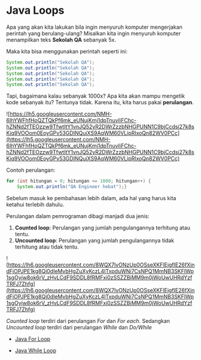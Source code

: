 # Java Loops

Apa yang akan kita lakukan bila ingin menyuruh komputer mengerjakan perintah yang berulang-ulang? Misalkan kita ingin menyuruh komputer menampilkan teks **Sekolah QA** sebanyak 5x.

Maka kita bisa menggunakan perintah seperti ini:

```java
System.out.println("Sekolah QA");
System.out.println("Sekolah QA");
System.out.println("Sekolah QA");
System.out.println("Sekolah QA");
System.out.println("Sekolah QA");
```

Tapi, bagaimana kalau sebanyak 1000x? Apa kita akan mampu mengetik kode sebanyak itu? Tentunya tidak. Karena itu, kita harus pakai **perulangan**.

![https://lh5.googleusercontent.com/NMH-6IhYWFhfHoQZTQkPf6mk_eUNujKmj1dpTnuvIiFChc-hZNNd2fTEOzzw9TfwtItY1vnJQ52yR2DWrZzzbNHGPUNN1C9bjCcdsi27k8sKiq9VOOom0EoyGPv53GDINQuiXS9AqWM60VLipRlxoQn82WV0PCc](https://lh5.googleusercontent.com/NMH-6IhYWFhfHoQZTQkPf6mk_eUNujKmj1dpTnuvIiFChc-hZNNd2fTEOzzw9TfwtItY1vnJQ52yR2DWrZzzbNHGPUNN1C9bjCcdsi27k8sKiq9VOOom0EoyGPv53GDINQuiXS9AqWM60VLipRlxoQn82WV0PCc)

Contoh perulangan:

```java
for (int hitungan = 0; hitungan <= 1000; hitungan++) {
    System.out.println("QA Engineer hebat");}
```

Sebelum masuk ke pembahasan lebih dalam, ada hal yang harus kita ketahui terlebih dahulu.

Perulangan dalam pemrograman dibagi manjadi dua jenis:

1. **Counted loop**: Perulangan yang jumlah pengulangannya terhitung atau tentu.
2. **Uncounted loop**: Perulangan yang jumlah pengulangannya tidak terhitung atau tidak tentu.

![https://lh6.googleusercontent.com/8WQX7lvONzUp0OSseXKFlEjgfIE26fXindFjOPJPE1kg8Qj0dIeMvbHgZuXyKczL4ITxpduWNi7CsNPQ1MmNB3SKFIWp1sgOyjw8ok6rV_zHvLCdF9SDDL8fRMFxi0zSSZZBiMM9m0jWoUwUHRdYzfTRFJ7Zhfg](https://lh6.googleusercontent.com/8WQX7lvONzUp0OSseXKFlEjgfIE26fXindFjOPJPE1kg8Qj0dIeMvbHgZuXyKczL4ITxpduWNi7CsNPQ1MmNB3SKFIWp1sgOyjw8ok6rV_zHvLCdF9SDDL8fRMFxi0zSSZZBiMM9m0jWoUwUHRdYzfTRFJ7Zhfg)

*Counted loop* terdiri dari perulangan *For* dan *For each*. Sedangkan *Uncounted loop* terdiri dari perulangan *While* dan *Do/While*

- [Java For Loop](https://www.w3schools.com/java/java_for_loop.asp)

- [Java While Loop](https://www.w3schools.com/java/java_while_loop.asp)